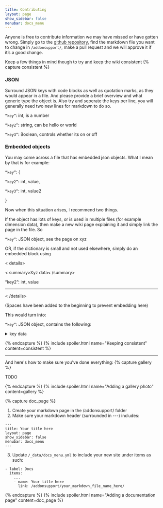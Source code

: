 ```yaml
---
title: Contributing
layout: page
show_sidebar: false
menubar: docs_menu
---
```


Anyone is free to contribute information we may have missed or have gotten wrong. Simply go to the [github repository](https://github.com/Cosmic-Mod/Cosmic-Mod.github.io/tree/main/addonsupport), find the markdown file you want to change in `/addonsupport/`, make a pull request and we will approve it if it’s a good change. 

Keep a few things in mind though to try and keep the wiki consistent
{% capture consistent %}

### JSON

Surround JSON keys with code blocks as well as quotation marks, as they would appear in a file. And please provide a brief overview and what generic type the object is. Also try and seperate the keys per line, you will generally need two new lines for markdown to do so.

`“key”`: int, is a number

`“key2”`: string, can be hello or world

`“key3”`: Boolean, controls whether its on or off

### Embedded objects

You may come across a file that has embedded json objects. What I mean by that is for example:

`“key”`: {

  `“key2”`: int, value,

  `“key3”`: int, value2

}
 
Now when this situation arises, I recommend two things.

If the object has lots of keys, or is used in multiple files (for example dimension data), then make a new wiki page explaining it and simply link the page in the file. So

`“key”`: JSON object, see the page on xyz

OR, if the dictionary is small and not used elsewhere, simply do an embedded block using

< details>

< summary>Xyz data< /summary>

“key2”: int, value

***

< /details>

(Spaces have been added to the beginning to prevent embedding here)

This would turn into:

`“key”`: JSON object, contains the following:

<details>
<summary>key data</summary>

`“key2”`: int, value

`“key3”`: int, also value

***

</details>

{% endcapture %} {% include spoiler.html name="Keeping consistent" content=consistent %}

***

And here's how to make sure you've done everything:
{% capture gallery %}

TODO

{% endcapture %} {% include spoiler.html name="Adding a gallery photo" content=gallery %}

{% capture doc_page %}

1. Create your markdown page in the /addonsupport/ folder
2. Make sure your markdown header (surrounded in ---) includes:
```
---
title: Your title here
layout: page
show_sidebar: false
menubar: docs_menu
---
```
3. Update `/_data/docs_menu.yml` to include your new site under items as such:
```
- label: Docs
  items:
    ...
    - name: Your title here
      link: /addonsupport/your_markdown_file_name_here/
```

{% endcapture %} {% include spoiler.html name="Adding a documentation page" content=doc_page %}
